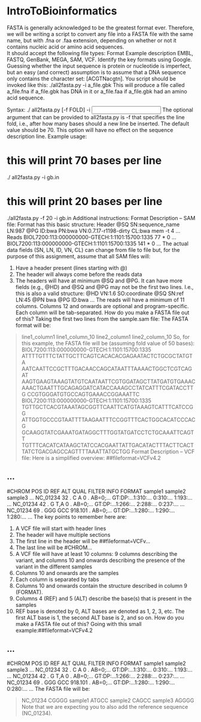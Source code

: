 # IntroToBioinformatics
FASTA is generally acknowledged to be the greatest format ever.  Therefore, we will be writing a script to convert any file into a FASTA file with the same name, but with .fna or .faa extension, depending on whether or not it contains nucleic acid or amino acid sequences.  
It should accept the following file types:
Format Example description
EMBL, FASTQ, GenBank, MEGA, SAM, VCF. Identify the key formats using Google.
Guessing whether the input sequence is protein or nucleotide is imperfect, but an easy (and correct) assumption is to assume that a DNA sequence only contains the character set: [ACGTNacgtn].
You script should be invoked like this: ./all2fasta.py -i a_file.gbk
This  will  produce  a  file  called  a_file.fna  if  a_file.gbk  has  DNA  in  it  or  a_file.faa  if 
a_file.gbk had an amino acid sequence.

Syntax: 
./ all2fasta.py [-f FOLD] -i <input file name>
The optional argument that can be provided to all2fasta.py is -f that specifies the line fold,  i.e.,  after how many bases should a  new line be inserted.  The default value should be 70. This option will have no effect on the sequence description line.
Example usage: 
# this will print 70 bases per line
./ all2fasta.py -i gb.in
# this will print 20 bases per line
./all2fasta.py -f 20 -i gb.in
Additional instructions:
Format Description – SAM file:
Format has this basic structure:
Header
@SQ SN:sequence_name LN:987
@PG ID:bwa PN:bwa VN:0.7.17-r1198-dirty CL:bwa 
mem -t 4 ...
Reads
BIOL7200:113:000000000-GTECH:1:1101:15700:1335 77 *
0 ...
BIOL7200:113:000000000-GTECH:1:1101:15700:1335 141 *
0 ...
The actual data fields (SN, LN, ID, VN, CL) can change from file to file but, for 
the purpose of this assignment, assume that all SAM files will:
1. Have a header present (lines starting with @)
2. The header will always come before the reads data
3. The headers will have at minimum  @SQ  and  @PG.    It can have more 
fields (e.g., @HD) and @SQ and @PG may not be the first two lines.  I.e., 
this is also a valid structure:
@HD VN:1.6 SO:coordinate
@SQ SN:ref LN:45
@PN bwa
@PG ID:bwa ...
The reads will have a minimum of 11 columns.  Columns 12 and onwards are optional and program-specific.  Each column will be tab-separated.
How do you make a FASTA file out of this?
Taking the first two lines from the sample.sam file:
The FASTA format will be:
>line1_column1
line1_column_10
>line2_column1
line2_column_10
So, for this example, the FASTA file will be (assuming fold value of 50 bases):
>BIOL7200:113:000000000-GTECH:1:1101:15700:1335
ATTTTGTTTCTATTGCTTCAGTCACACACGAGAATACTCTGCGCTATGTA
AATCAATTCCGCTTTGACAACCAGCATAATTTAAAACTGGCTCGTCAGAT
AAGTGAAGTAAAGTATGTCAATAATTCGTGGATAGCTTATGATGTGAAAC
AAACTGAATTTGCAGAGGATCATACCAAAGCCTATCATTTCGATACCTTG
CCGTGGGATGTGCCAGTGAAACCGGAAATTC
>BIOL7200:113:000000000-GTECH:1:1101:15700:1335
TGTTGCTCACGTAAATAGCGGTTCAATTCATGTAAAGTCATTTCATCCGG
ATTGGTGCCCGTAATTTTAAGAATTTCCGGTTTCACTGGCACATCCCACG
GCAAGGTATCGAAATGATAGGCTTTGGTATGATCCTCTGCAAATTCAGTT
TGTTTCACATCATAAGCTATCCACGAATTATTGACATACTTTACTTCACT
TATCTGACGAGCCAGTTTTAAATTATGCTGG
Format Description – VCF file:
Here is a simplified overview:
##fileformat=VCFv4.2
## ...
#CHROM POS ID REF ALT QUAL FILTER INFO FORMAT sample1 sample2 sample3
...
NC_01234 32 . C A 0 . AB=0;... GT:DP:...1:310:... 0:310:... 1:193:...
...
NC_01234 42 . G T,A 0 . AB=0;... GT:DP:...1:266:... 2:288:... 0:237:...
...
NC_01234 69 . GGG GCC 918.101 . AB=0;... GT:DP:...1:280:... 1:290:... 1:280:...
...
The key points to remember here are:
1. A VCF file will start with header lines
2. The header will have multiple sections
3. The first line in the header will be ##fileformat=VCFv...
4. The last line will be #CHROM...
5. A VCF file will have at least 10 columns: 9 columns describing the variant, and columns 10 and onwards describing the presence of the variant in the different samples
6. Columns 10 and onwards are the samples
7. Each column is separated by tabs
8. Columns 10 and onwards contain the structure described in column 9 (FORMAT).  
9. Columns 4 (REF) and 5 (ALT) describe the base(s) that is present in the samples
10. REF base is denoted by 0, ALT bases are denoted as 1, 2, 3, etc.  The first ALT base is 1, the second ALT base is 2, and so on.
How do you make a FASTA file out of this?
Going with this small example:##fileformat=VCFv4.2
## ...
#CHROM POS ID REF ALT QUAL FILTER INFO FORMAT sample1 sample2 sample3
...
NC_01234 32 . C A 0 . AB=0;... GT:DP:...1:310:... 0:310:... 1:193:...
...
NC_01234 42 . G T,A 0 . AB=0;... GT:DP:...1:266:... 2:288:... 0:237:...
...
NC_01234 69 . GGG GCC 918.101 . AB=0;... GT:DP:...1:280:... 1:290:... 0:280:...
...
The FASTA file will be:
>NC_01234
CGGGG
>sample1
ATGCC
>sample2
CAGCC
>sample3
AGGGG
Note that we are expecting you to also add the reference sequence 
(NC_01234).
